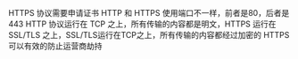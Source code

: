 HTTPS 协议需要申请证书
HTTP 和 HTTPS 使用端口不一样，前者是80，后者是443
HTTP 协议运行在 TCP 之上，所有传输的内容都是明文，HTTPS 运行在 SSL/TLS 之上，SSL/TLS运行在TCP之上，所有传输的内容都经过加密的
HTTPS 可以有效的防止运营商劫持
